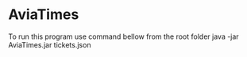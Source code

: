 # AviaTimes
To run this program use command bellow from the root folder
java -jar AviaTimes.jar tickets.json
